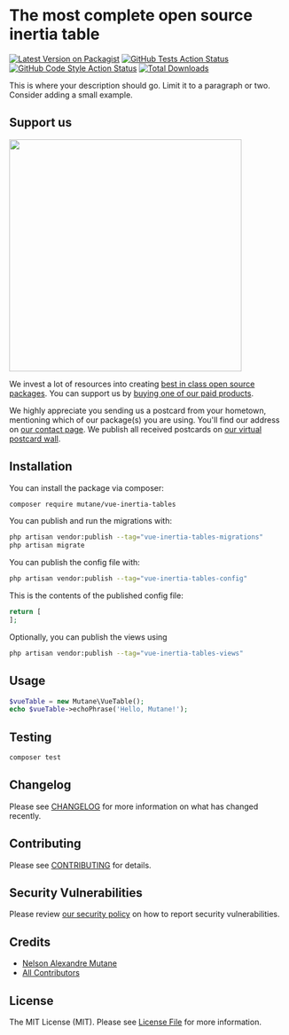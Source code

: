 # The most complete open source inertia table

[![Latest Version on Packagist](https://img.shields.io/packagist/v/mutane/vue-inertia-tables.svg?style=flat-square)](https://packagist.org/packages/mutane/vue-inertia-tables)
[![GitHub Tests Action Status](https://img.shields.io/github/actions/workflow/status/mutane/vue-inertia-tables/run-tests.yml?branch=main&label=tests&style=flat-square)](https://github.com/mutane/vue-inertia-tables/actions?query=workflow%3Arun-tests+branch%3Amain)
[![GitHub Code Style Action Status](https://img.shields.io/github/actions/workflow/status/mutane/vue-inertia-tables/fix-php-code-style-issues.yml?branch=main&label=code%20style&style=flat-square)](https://github.com/mutane/vue-inertia-tables/actions?query=workflow%3A"Fix+PHP+code+style+issues"+branch%3Amain)
[![Total Downloads](https://img.shields.io/packagist/dt/mutane/vue-inertia-tables.svg?style=flat-square)](https://packagist.org/packages/mutane/vue-inertia-tables)

This is where your description should go. Limit it to a paragraph or two. Consider adding a small example.

## Support us

[<img src="https://github-ads.s3.eu-central-1.amazonaws.com/Vue-inertia-tables.jpg?t=1" width="419px" />](https://spatie.be/github-ad-click/Vue-inertia-tables)

We invest a lot of resources into creating [best in class open source packages](https://spatie.be/open-source). You can support us by [buying one of our paid products](https://spatie.be/open-source/support-us).

We highly appreciate you sending us a postcard from your hometown, mentioning which of our package(s) you are using. You'll find our address on [our contact page](https://spatie.be/about-us). We publish all received postcards on [our virtual postcard wall](https://spatie.be/open-source/postcards).

## Installation

You can install the package via composer:

```bash
composer require mutane/vue-inertia-tables
```

You can publish and run the migrations with:

```bash
php artisan vendor:publish --tag="vue-inertia-tables-migrations"
php artisan migrate
```

You can publish the config file with:

```bash
php artisan vendor:publish --tag="vue-inertia-tables-config"
```

This is the contents of the published config file:

```php
return [
];
```

Optionally, you can publish the views using

```bash
php artisan vendor:publish --tag="vue-inertia-tables-views"
```

## Usage

```php
$vueTable = new Mutane\VueTable();
echo $vueTable->echoPhrase('Hello, Mutane!');
```

## Testing

```bash
composer test
```

## Changelog

Please see [CHANGELOG](CHANGELOG.md) for more information on what has changed recently.

## Contributing

Please see [CONTRIBUTING](CONTRIBUTING.md) for details.

## Security Vulnerabilities

Please review [our security policy](../../security/policy) on how to report security vulnerabilities.

## Credits

- [Nelson Alexandre Mutane](https://github.com/inkomomutane)
- [All Contributors](../../contributors)

## License

The MIT License (MIT). Please see [License File](LICENSE.md) for more information.
